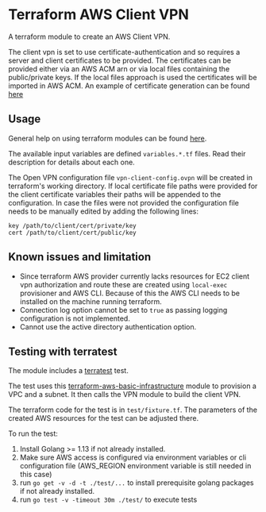 # Terraform AWS Client VPN

A terraform module to create an AWS Client VPN. 

The client vpn is set to use certificate-authentication and so requires a server and client certificates to be provided.
The certificates can be provided either via an AWS ACM arn or via local files containing the public/private keys. If the local files approach is used the certificates will be imported in AWS ACM.
An example of certificate generation can be found [here](https://docs.aws.amazon.com/vpn/latest/clientvpn-admin/authentication-authorization.html#mutual)  

## Usage

General help on using terraform modules can be found [here](https://www.terraform.io/docs/configuration/modules.html).

The available input variables are defined `variables.*.tf` files. Read their description for details about each one.

The Open VPN configuration file `vpn-client-config.ovpn` will be created in terraform's working directory. If local certificate file paths were provided for the client certificate variables their paths will be appended to the configuration. In case the files were not provided the configuration file needs to be manually edited by adding the following lines:

```
key /path/to/client/cert/private/key
cert /path/to/client/cert/public/key
```

## Known issues and limitation

* Since terraform AWS provider currently lacks resources for EC2 client vpn authorization and route these are created using `local-exec` provisioner and AWS CLI. Because of this the AWS CLI needs to be installed on the machine running terraform.
* Connection log option cannot be set to `true` as passing logging configuration is not implemented.
* Cannot use the active directory authentication option.

## Testing with terratest

The module includes a [terratest](https://github.com/gruntwork-io/terratest) test.

The test uses this [terraform-aws-basic-infrastructure](https://github.com/slavrd/terraform-aws-basic-network) module to provision a VPC and a subnet. It then calls the VPN module to build the client VPN.

The terraform code for the test is in `test/fixture.tf`. The parameters of the created AWS resources for the test can be adjusted there.

To run the test:

1. Install Golang >= 1.13 if not already installed.
2. Make sure AWS access is configured via environment variables or cli configuration file (AWS_REGION environment variable is still needed in this case)
3. run `go get -v -d -t ./test/...` to install prerequisite golang packages if not already installed.
4. run `go test -v -timeout 30m ./test/` to execute tests


